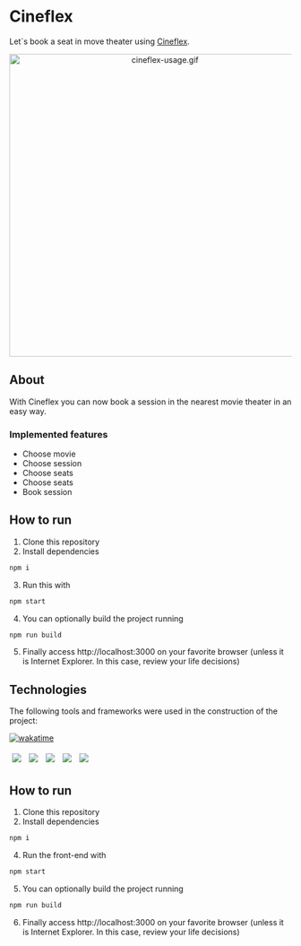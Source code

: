 # Cineflex

Let`s book a seat in move theater using [Cineflex](https://cineflex-vitor-carneiro.vercel.app/).

<p align="center">
  <img src="./src/assets/cineflex-usage.gif" alt="cineflex-usage.gif" height="540" />
</p>

## About

With Cineflex you can now book a session in the nearest movie theater in an easy way.

### Implemented features

- Choose movie
- Choose session
- Choose seats
- Choose seats
- Book session

## How to run

1. Clone this repository
2. Install dependencies
```bash
npm i
```
3. Run this with
```bash
npm start
```
4. You can optionally build the project running
```bash
npm run build
```
5. Finally access http://localhost:3000 on your favorite browser (unless it is Internet Explorer. In this case, review your life decisions)
## Technologies
The following tools and frameworks were used in the construction of the project:<br>

[![wakatime](https://wakatime.com/badge/user/75b063fd-fc90-4981-92ec-8042466ed674/project/12a5f40b-a0d8-4ed7-b874-d39569e36f74.svg)](https://wakatime.com/@vitorcarneiro/projects/hfaysdzwib?start=2022-01-11&end=2022-01-17)
<p>
  <img style='margin: 5px;' src="https://img.shields.io/badge/react-app%20-%2320232a.svg?&style=flat&color=60ddf9&logo=react&logoColor=%2361DAFB"/>
  <img style='margin: 5px;' src='https://img.shields.io/badge/axios%20-%2320232a.svg?&style=flat&color=informational'>
  <img style='margin: 5px;' src='https://img.shields.io/badge/styled-components%20-%2320232a.svg?&style=flat&color=b8679e&logo=styled-components&logoColor=%3a3a3a'>
  <img style='margin: 5px;' src='https://img.shields.io/badge/axios%20-%2320232a.svg?&style=flat&color=informational'>
  <img style='margin: 5px;' src="https://img.shields.io/badge/react_router%20-%2320232a.svg?&style=flat&logo=react&logoColor=%2361DAFB"/>
</p>

## How to run

1. Clone this repository
2. Install dependencies
```bash
npm i
```
4. Run the front-end with
```bash
npm start
```
5. You can optionally build the project running
```bash
npm run build
```
6. Finally access http://localhost:3000 on your favorite browser (unless it is Internet Explorer. In this case, review your life decisions)